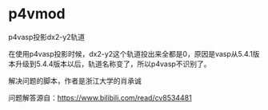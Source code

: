 # p4vmod
p4vasp投影dx2-y2轨道

在使用p4vasp投影时候，dx2-y2这个轨道投出来全都是0，原因是vasp从5.4.1版本升级到5.4.4版本以后，轨道名称变了，所以p4vasp不识别了。

解决问题的脚本，作者是浙江大学的肖承诚

问题解答源自：https://www.bilibili.com/read/cv8534481
